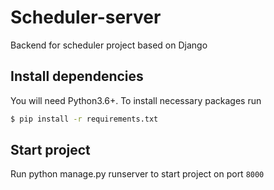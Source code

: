 # Scheduler-server
Backend for scheduler project based on Django

## Install dependencies
You will need Python3.6+. To install necessary packages run  
```bash
$ pip install -r requirements.txt
```

## Start project
Run python manage.py runserver to start project on port ``8000``
